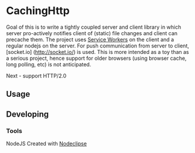 

# CachingHttp

Goal of this is to write a tightly coupled server and client library in which server pro-actively notifies client of (static) file changes and client can precache them.
The project uses [Service Workers](http://www.html5rocks.com/en/tutorials/service-worker/introduction/) on the client and a regular nodejs on the server. For push communication from server to client, [socket.io] (http://socket.io/) is used.
This is more intended as a toy than as a serious project, hence support for older browsers (using browser cache, long polling, etc) is not anticipated.

Next - support HTTP/2.0 

## Usage

## Developing



### Tools

NodeJS
Created with [Nodeclipse](https://github.com/Nodeclipse/nodeclipse-1)
    

